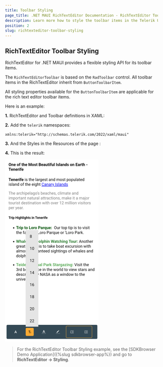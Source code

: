 ```yaml
---
title: Toolbar Styling
page_title: .NET MAUI RichTextEditor Documentation - RichTextEditor Toolbar Styling
description: Learn more how to style the toolbar items in the Telerik UI for .NET MAUI RichTextEditor control.
position: 2
slug: richtexteditor-toolbar-styling
---
```


## RichTextEditor Toolbar Styling

RichTextEditor for .NET MAUI provides a flexible styling API for its toolbar items. 

The `RichTextEditorToolbar` is based on the `RadToolbar` control. All toolbar items in the RichTextEditor inherit from `ButtonToolbarItem`.

All styling properties available for the `ButtonToolbarItem` are applicable for the rich text editor toolbar items.

Here is an example:

**1.** RichTextEditor and Toolbar definitions in XAML:

<snippet id='richtexteditor-toolbar-styling-xaml' />

**2.** Add the `telerik` namespaces:

```XAML
xmlns:telerik="http://schemas.telerik.com/2022/xaml/maui"
```

**3.** And the Styles in the Resources of the page :

<snippet id='richtexteditor-toolbar-styling-resource' />

**4.** This is the result:

![.NET MAUI RichTextEditor Toolbar Styling](../images/richtexteditor-toolbar-styling.png)

> For the RichTextEditor Toolbar Styling example, see the [SDKBrowser Demo Application]({%slug sdkbrowser-app%}) and go to **RichTextEditor -> Styling**.
